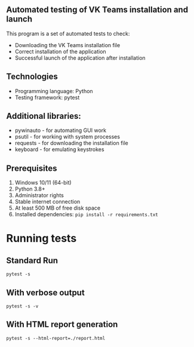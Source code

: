 ## Automated testing of VK Teams installation and launch
This program is a set of automated tests to check:
- Downloading the VK Teams installation file
- Correct installation of the application
- Successful launch of the application after installation

## Technologies
- Programming language: Python
- Testing framework: pytest
## Additional libraries:
- pywinauto - for automating GUI work
- psutil - for working with system processes
- requests - for downloading the installation file
- keyboard - for emulating keystrokes

## Prerequisites
1. Windows 10/11 (64-bit)
2. Python 3.8+
3. Administrator rights
4. Stable internet connection
5. At least 500 MB of free disk space
6. Installed dependencies: `pip install -r requirements.txt`

# Running tests
## Standard Run
``pytest -s``
## With verbose output
``pytest -s -v``
## With HTML report generation
``pytest -s --html-report=./report.html``
